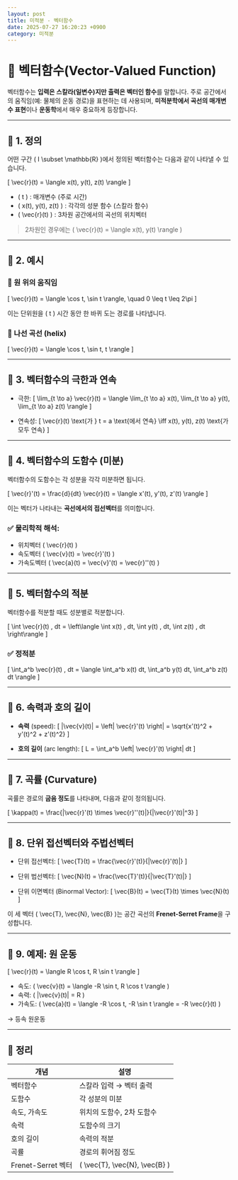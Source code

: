 ```yaml
---
layout: post
title: 미적분 - 벡터함수
date: 2025-07-27 16:20:23 +0900
category: 미적분
---
```

# 📘 벡터함수(Vector-Valued Function)

벡터함수는 **입력은 스칼라(일변수)지만 출력은 벡터인 함수**를 말합니다. 주로 공간에서의 움직임(예: 물체의 운동 경로)을 표현하는 데 사용되며, **미적분학에서 곡선의 매개변수 표현**이나 **운동학**에서 매우 중요하게 등장합니다.

---

## 🔹 1. 정의

어떤 구간 \( I \subset \mathbb{R} \)에서 정의된 벡터함수는 다음과 같이 나타낼 수 있습니다.

\[
\vec{r}(t) = \langle x(t), y(t), z(t) \rangle
\]

- \( t \) : 매개변수 (주로 시간)
- \( x(t), y(t), z(t) \) : 각각의 성분 함수 (스칼라 함수)
- \( \vec{r}(t) \) : 3차원 공간에서의 곡선의 위치벡터

> 2차원인 경우에는 \( \vec{r}(t) = \langle x(t), y(t) \rangle \)

---

## 🔹 2. 예시

### 📌 원 위의 움직임
\[
\vec{r}(t) = \langle \cos t, \sin t \rangle, \quad 0 \leq t \leq 2\pi
\]

이는 단위원을 \( t \) 시간 동안 한 바퀴 도는 경로를 나타냅니다.

### 📌 나선 곡선 (helix)
\[
\vec{r}(t) = \langle \cos t, \sin t, t \rangle
\]

---

## 🔹 3. 벡터함수의 극한과 연속

- 극한:
\[
\lim_{t \to a} \vec{r}(t) = \langle \lim_{t \to a} x(t), \lim_{t \to a} y(t), \lim_{t \to a} z(t) \rangle
\]

- 연속성:
\[
\vec{r}(t) \text{가 } t = a \text{에서 연속} \iff x(t), y(t), z(t) \text{가 모두 연속}
\]

---

## 🔹 4. 벡터함수의 도함수 (미분)

벡터함수의 도함수는 각 성분을 각각 미분하면 됩니다.

\[
\vec{r}'(t) = \frac{d}{dt} \vec{r}(t) = \langle x'(t), y'(t), z'(t) \rangle
\]

이는 벡터가 나타내는 **곡선에서의 접선벡터**를 의미합니다.

### ✅ 물리학적 해석:
- 위치벡터 \( \vec{r}(t) \)
- 속도벡터 \( \vec{v}(t) = \vec{r}'(t) \)
- 가속도벡터 \( \vec{a}(t) = \vec{v}'(t) = \vec{r}''(t) \)

---

## 🔹 5. 벡터함수의 적분

벡터함수를 적분할 때도 성분별로 적분합니다.

\[
\int \vec{r}(t) \, dt = \left\langle \int x(t) \, dt, \int y(t) \, dt, \int z(t) \, dt \right\rangle
\]

### ✅ 정적분
\[
\int_a^b \vec{r}(t) \, dt = \langle \int_a^b x(t) dt, \int_a^b y(t) dt, \int_a^b z(t) dt \rangle
\]

---

## 🔹 6. 속력과 호의 길이

- **속력** (speed):
\[
\|\vec{v}(t)\| = \left\| \vec{r}'(t) \right\| = \sqrt{x'(t)^2 + y'(t)^2 + z'(t)^2}
\]

- **호의 길이** (arc length):
\[
L = \int_a^b \left\| \vec{r}'(t) \right\| dt
\]

---

## 🔹 7. 곡률 (Curvature)

곡률은 경로의 **굽음 정도**를 나타내며, 다음과 같이 정의됩니다.

\[
\kappa(t) = \frac{\|\vec{r}'(t) \times \vec{r}''(t)\|}{\|\vec{r}'(t)\|^3}
\]

---

## 🔹 8. 단위 접선벡터와 주법선벡터

- 단위 접선벡터:
\[
\vec{T}(t) = \frac{\vec{r}'(t)}{\|\vec{r}'(t)\|}
\]

- 단위 법선벡터:
\[
\vec{N}(t) = \frac{\vec{T}'(t)}{\|\vec{T}'(t)\|}
\]

- 단위 이면벡터 (Binormal Vector):
\[
\vec{B}(t) = \vec{T}(t) \times \vec{N}(t)
\]

이 세 벡터 \( \vec{T}, \vec{N}, \vec{B} \)는 공간 곡선의 **Frenet-Serret Frame**을 구성합니다.

---

## 🔹 9. 예제: 원 운동

\[
\vec{r}(t) = \langle R \cos t, R \sin t \rangle
\]

- 속도: \( \vec{v}(t) = \langle -R \sin t, R \cos t \rangle \)
- 속력: \( \|\vec{v}(t)\| = R \)
- 가속도: \( \vec{a}(t) = \langle -R \cos t, -R \sin t \rangle = -R \vec{r}(t) \)

→ 등속 원운동

---

## 🧠 정리

| 개념 | 설명 |
|------|------|
| 벡터함수 | 스칼라 입력 → 벡터 출력 |
| 도함수 | 각 성분의 미분 |
| 속도, 가속도 | 위치의 도함수, 2차 도함수 |
| 속력 | 도함수의 크기 |
| 호의 길이 | 속력의 적분 |
| 곡률 | 경로의 휘어짐 정도 |
| Frenet-Serret 벡터 | \( \vec{T}, \vec{N}, \vec{B} \) |